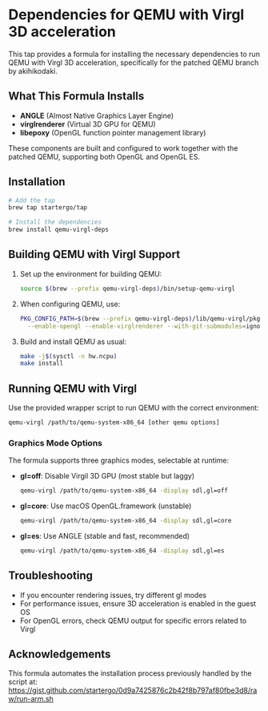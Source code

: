 # Dependencies for QEMU with Virgl 3D acceleration

This tap provides a formula for installing the necessary dependencies to run QEMU with Virgl 3D acceleration, specifically for the patched QEMU branch by akihikodaki.

## What This Formula Installs

- **ANGLE** (Almost Native Graphics Layer Engine)
- **virglrenderer** (Virtual 3D GPU for QEMU)
- **libepoxy** (OpenGL function pointer management library)

These components are built and configured to work together with the patched QEMU, supporting both OpenGL and OpenGL ES.

## Installation

```bash
# Add the tap
brew tap startergo/tap

# Install the dependencies
brew install qemu-virgl-deps
```

## Building QEMU with Virgl Support

1. Set up the environment for building QEMU:
   ```bash
   source $(brew --prefix qemu-virgl-deps)/bin/setup-qemu-virgl
   ```

2. When configuring QEMU, use:
   ```bash
   PKG_CONFIG_PATH=$(brew --prefix qemu-virgl-deps)/lib/qemu-virgl/pkgconfig ./configure \
     --enable-opengl --enable-virglrenderer --with-git-submodules=ignore
   ```

3. Build and install QEMU as usual:
   ```bash
   make -j$(sysctl -n hw.ncpu)
   make install
   ```

## Running QEMU with Virgl

Use the provided wrapper script to run QEMU with the correct environment:

```bash
qemu-virgl /path/to/qemu-system-x86_64 [other qemu options]
```

### Graphics Mode Options

The formula supports three graphics modes, selectable at runtime:

- **gl=off**: Disable Virgil 3D GPU (most stable but laggy)
  ```bash
  qemu-virgl /path/to/qemu-system-x86_64 -display sdl,gl=off
  ```

- **gl=core**: Use macOS OpenGL.framework (unstable)
  ```bash
  qemu-virgl /path/to/qemu-system-x86_64 -display sdl,gl=core
  ```

- **gl=es**: Use ANGLE (stable and fast, recommended)
  ```bash
  qemu-virgl /path/to/qemu-system-x86_64 -display sdl,gl=es
  ```

## Troubleshooting

- If you encounter rendering issues, try different gl modes
- For performance issues, ensure 3D acceleration is enabled in the guest OS
- For OpenGL errors, check QEMU output for specific errors related to Virgl

## Acknowledgements

This formula automates the installation process previously handled by the script at:
https://gist.github.com/startergo/0d9a7425876c2b42f8b797af80fbe3d8/raw/run-arm.sh
